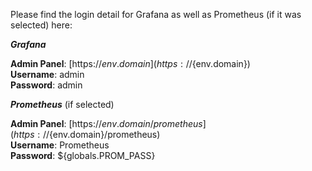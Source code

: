 Please find the login detail for Grafana as well as Prometheus (if it was selected) here:

***Grafana***

**Admin Panel**: [https://${env.domain}](https://${env.domain})  
**Username**: admin  
**Password**: admin 


***Prometheus*** (if selected)

**Admin Panel**: [https://${env.domain}/prometheus](https://${env.domain}/prometheus)  
**Username**: Prometheus  
**Password**: ${globals.PROM_PASS} 
